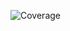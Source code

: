 ![Coverage](https://img.shields.io/endpoint?ul=https://gist.githubusercontent.com/kirillmc/2b40e847e11f5fc64633640b330718f0/raw/coverage.json)

